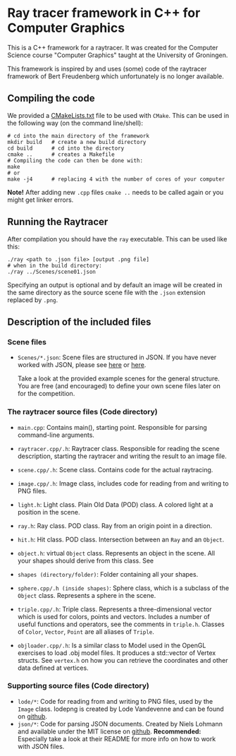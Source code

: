 # Ray tracer framework in C++ for Computer Graphics

This is a C++ framework for a raytracer. It was created for the Computer
Science course "Computer Graphics" taught at the
University of Groningen.

This framework is inspired by and uses (some) code of the raytracer framework of
Bert Freudenberg which unfortunately is no longer available.

## Compiling the code

We provided a [CMakeLists.txt](CMakeLists.txt) file to be used with `CMake`.
This can be used in the following way (on the command line/shell):
```
# cd into the main directory of the framework
mkdir build   # create a new build directory
cd build      # cd into the directory
cmake ..      # creates a Makefile
# Compiling the code can then be done with:
make
# or
make -j4      # replacing 4 with the number of cores of your computer
```
**Note!** After adding new `.cpp` files `cmake ..` needs
to be called again or you might get linker errors.

## Running the Raytracer
After compilation you should have the `ray` executable.
This can be used like this:
```
./ray <path to .json file> [output .png file]
# when in the build directory:
./ray ../Scenes/scene01.json
```
Specifying an output is optional and by default an image will be created in
the same directory as the source scene file with the `.json` extension replaced
by `.png`.

## Description of the included files

### Scene files
* `Scenes/*.json`: Scene files are structured in JSON. If you have never
    worked with JSON, please see [here](https://en.wikipedia.org/wiki/JSON#Data_types_and_syntax)
    or [here](https://www.json.org/).

    Take a look at the provided example scenes for the general structure.
    You are free (and encouraged) to define your own scene files later on
    for the competition.

### The raytracer source files (Code directory)

* `main.cpp`: Contains main(), starting point. Responsible for parsing
    command-line arguments.

* `raytracer.cpp/.h`: Raytracer class. Responsible for reading the scene
    description, starting the raytracer and writing the result to an image file.

* `scene.cpp/.h`: Scene class. Contains code for the actual raytracing.

* `image.cpp/.h`: Image class, includes code for reading from and writing to PNG
    files.

* `light.h`: Light class. Plain Old Data (POD) class. A colored light at a
    position in the scene.

* `ray.h`: Ray class. POD class. Ray from an origin point in a direction.

* `hit.h`: Hit class. POD class. Intersection between an `Ray` and an `Object`.

* `object.h`: virtual `Object` class. Represents an object in the scene.
    All your shapes should derive from this class. See

* `shapes (directory/folder)`: Folder containing all your shapes.

* `sphere.cpp/.h (inside shapes)`: Sphere class, which is a subclass of the
    `Object` class. Represents a sphere in the scene.

* `triple.cpp/.h`: Triple class. Represents a three-dimensional vector which is
    used for colors, points and vectors.
    Includes a number of useful functions and operators, see the comments in
    `triple.h`.
    Classes of `Color`, `Vector`, `Point` are all aliases of `Triple`.

* `objloader.cpp/.h`: Is a similar class to Model used in the OpenGL
    exercises to load .obj model files. It produces a std::vector
    of Vertex structs. See `vertex.h` on how you can retrieve the
    coordinates and other data defined at vertices.

### Supporting source files (Code directory)

* `lode/*`: Code for reading from and writing to PNG files,
    used by the `Image` class.
    lodepng is created by Lode Vandevenne and can be found on
    [github](https://github.com/lvandeve/lodepng).
* `json/*`: Code for parsing JSON documents.
    Created by Niels Lohmann and available under the MIT license on
    [github](https://github.com/nlohmann/json).
    **Recommended:** Especially take a look at their README for more
    info on how to work with JSON files.

